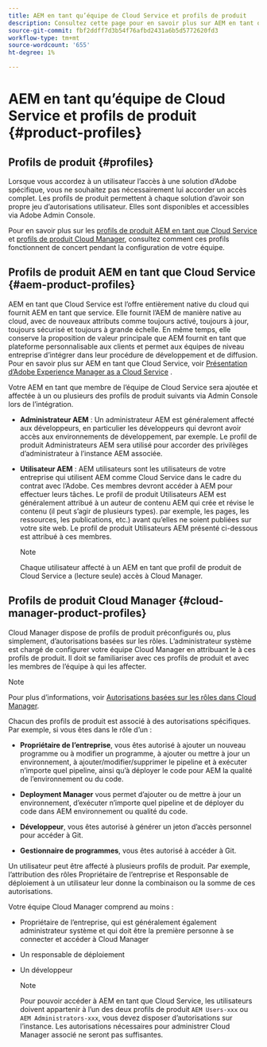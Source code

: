 ```yaml
---
title: AEM en tant qu’équipe de Cloud Service et profils de produit
description: Consultez cette page pour en savoir plus sur AEM en tant qu’équipe de Cloud Service et les profils de produit.
source-git-commit: fbf2ddff7d3b54f76afbd2431a6b5d5772620fd3
workflow-type: tm+mt
source-wordcount: '655'
ht-degree: 1%

---
```



# AEM en tant qu’équipe de Cloud Service et profils de produit {#product-profiles}

## Profils de produit {#profiles}

Lorsque vous accordez à un utilisateur l’accès à une solution d’Adobe spécifique, vous ne souhaitez pas nécessairement lui accorder un accès complet. Les profils de produit permettent à chaque solution d’avoir son propre jeu d’autorisations utilisateur. Elles sont disponibles et accessibles via Adobe Admin Console.

Pour en savoir plus sur les [profils de produit AEM en tant que Cloud Service](#aem-product-profiles) et [profils de produit Cloud Manager](#cloud-manager-product-profiles), consultez comment ces profils fonctionnent de concert pendant la configuration de votre équipe.

## Profils de produit AEM en tant que Cloud Service {#aem-product-profiles}

AEM en tant que Cloud Service est l’offre entièrement native du cloud qui fournit AEM en tant que service. Elle fournit l’AEM de manière native au cloud, avec de nouveaux attributs comme toujours activé, toujours à jour, toujours sécurisé et toujours à grande échelle. En même temps, elle conserve la proposition de valeur principale que AEM fournit en tant que plateforme personnalisable aux clients et permet aux équipes de niveau entreprise d’intégrer dans leur procédure de développement et de diffusion. Pour en savoir plus sur AEM en tant que Cloud Service, voir [Présentation d’Adobe Experience Manager as a Cloud Service](https://experienceleague.adobe.com/docs/experience-manager-cloud-service/overview/introduction.html?lang=fr) .

Votre AEM en tant que membre de l’équipe de Cloud Service sera ajoutée et affectée à un ou plusieurs des profils de produit suivants via Admin Console lors de l’intégration.

* **Administrateur AEM** : Un administrateur AEM est généralement affecté aux développeurs, en particulier les développeurs qui devront avoir accès aux environnements de développement, par exemple. Le profil de produit Administrateurs AEM sera utilisé pour accorder des privilèges d’administrateur à l’instance AEM associée.

* **Utilisateur AEM** : AEM utilisateurs sont les utilisateurs de votre entreprise qui utilisent AEM comme Cloud Service dans le cadre du contrat avec l’Adobe. Ces membres devront accéder à AEM pour effectuer leurs tâches. Le profil de produit Utilisateurs AEM est généralement attribué à un auteur de contenu AEM qui crée et révise le contenu (il peut s’agir de plusieurs types). par exemple, les pages, les ressources, les publications, etc.) avant qu’elles ne soient publiées sur votre site web. Le profil de produit Utilisateurs AEM présenté ci-dessous est attribué à ces membres.

   >[!NOTE]
   >Chaque utilisateur affecté à un AEM en tant que profil de produit de Cloud Service a (lecture seule) accès à Cloud Manager.

## Profils de produit Cloud Manager {#cloud-manager-product-profiles}

Cloud Manager dispose de profils de produit préconfigurés ou, plus simplement, d’autorisations basées sur les rôles. L’administrateur système est chargé de configurer votre équipe Cloud Manager en attribuant le à ces profils de produit. Il doit se familiariser avec ces profils de produit et avec les membres de l’équipe à qui les affecter.
>[!NOTE]
>Pour plus d’informations, voir [Autorisations basées sur les rôles dans Cloud Manager](/help/onboarding/what-is-required/user-roles-permissions.md).

Chacun des profils de produit est associé à des autorisations spécifiques. Par exemple, si vous êtes dans le rôle d’un :

* **Propriétaire de l’entreprise**, vous êtes autorisé à ajouter un nouveau programme ou à modifier un programme, à ajouter ou mettre à jour un environnement, à ajouter/modifier/supprimer le pipeline et à exécuter n’importe quel pipeline, ainsi qu’à déployer le code pour AEM la qualité de l’environnement ou du code.

* **Deployment Manager** vous permet d’ajouter ou de mettre à jour un environnement, d’exécuter n’importe quel pipeline et de déployer du code dans AEM environnement ou qualité du code.

* **Développeur**, vous êtes autorisé à générer un jeton d’accès personnel pour accéder à Git.

* **Gestionnaire de programmes**, vous êtes autorisé à accéder à Git.

Un utilisateur peut être affecté à plusieurs profils de produit. Par exemple, l’attribution des rôles Propriétaire de l’entreprise et Responsable de déploiement à un utilisateur leur donne la combinaison ou la somme de ces autorisations.

Votre équipe Cloud Manager comprend au moins :

* Propriétaire de l’entreprise, qui est généralement également administrateur système et qui doit être la première personne à se connecter et accéder à Cloud Manager
* Un responsable de déploiement
* Un développeur

   >[!NOTE]
   >Pour pouvoir accéder à AEM en tant que Cloud Service, les utilisateurs doivent appartenir à l’un des deux profils de produit `AEM Users-xxx` ou `AEM Administrators-xxx`, vous devez disposer d’autorisations sur l’instance. Les autorisations nécessaires pour administrer Cloud Manager associé ne seront pas suffisantes.